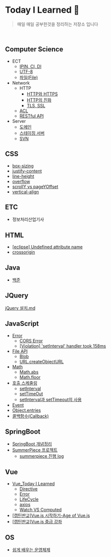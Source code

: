 

# Today I Learned :seedling:

> 매일 매일 공부한것을 정리하는 저장소 입니다

<br>

Computer Science
---
- ECT
	- [IPIN, CI, DI](https://github.com/alswj792000/TIL/blob/main/Computer%20Science/ECT/IPIN%2C%20CI%2C%20DI.md "IPIN, CI, DI.md")
	- [UTF-8](https://github.com/alswj792000/TIL/blob/main/Computer%20Science/ECT/UTF-8.md "UTF-8.md")
	- [파일(File)](https://github.com/alswj792000/TIL/blob/main/Computer%20Science/ECT/%ED%8C%8C%EC%9D%BC(File).md "파일(File).md")
- Network
	- HTTP
		- [HTTP와 HTTPS](https://github.com/alswj792000/TIL/blob/main/Computer%20Science/Network/HTTP/HTTP%EC%99%80%20HTTPS.md "HTTP와 HTTPS.md")
		- [HTTP의 진화](https://github.com/alswj792000/TIL/blob/main/Computer%20Science/Network/HTTP/HTTP%EC%9D%98%20%EC%A7%84%ED%99%94.md "HTTP의 진화.md")
		- [TLS, SSL](https://github.com/alswj792000/TIL/blob/main/Computer%20Science/Network/HTTP/TLS%2C%20SSL.md "TLS, SSL.md")
	- [ACL](https://github.com/alswj792000/TIL/blob/main/Computer%20Science/Network/ACL.md "ACL.md")
	- [RESTful API](https://github.com/alswj792000/TIL/blob/main/Computer%20Science/Network/RESTful%20API.md "RESTful API.md")
- Server
	- 	[도메인](https://github.com/alswj792000/TIL/blob/main/Computer%20Science/ECT/%EB%8F%84%EB%A9%94%EC%9D%B8.md "도메인.md")
	- [스테이징 서버](https://github.com/alswj792000/TIL/blob/main/Computer%20Science/ECT/%EC%8A%A4%ED%85%8C%EC%9D%B4%EC%A7%95%20%EC%84%9C%EB%B2%84.md "스테이징 서버.md")
	- [SVN](https://github.com/alswj792000/TIL/blob/main/Computer%20Science/Server/SVN.md "SVN.md")

CSS
---
- [box-sizing](https://github.com/alswj792000/TIL/blob/main/CSS/box-sizing.md "box-sizing.md")
- [justify-content](https://github.com/alswj792000/TIL/blob/main/CSS/justify-content.md "justify-content.md")
- [line-height](https://github.com/alswj792000/TIL/blob/main/CSS/line-height.md "line-height.md")
- [overflow](https://github.com/alswj792000/TIL/blob/main/CSS/overflow.md "overflow.md")
- [scrollY vs pageYOffset](https://github.com/alswj792000/TIL/blob/main/CSS/scrollY%20vs%20pageYOffset.md "scrollY vs pageYOffset.md")
- [vertical-align](https://github.com/alswj792000/TIL/blob/main/CSS/vertical-align.md "vertical-align.md")

ETC
---
- 정보처리산업기사

## HTML
- [[eclipse] Undefined attribute name](https://github.com/alswj792000/TIL/blob/main/HTML/%5Beclipse%5D%20Undefined%20attribute%20name.md "[eclipse] Undefined attribute name.md")
- [crossorigin](https://github.com/alswj792000/TIL/blob/main/HTML/crossorigin.md "crossorigin.md")

Java
---
- [백준](https://github.com/alswj792000/TIL/tree/main/JAVA/%EB%B0%B1%EC%A4%80 "백준")

## JQuery

 [jQuery 설치.md](https://github.com/alswj792000/TIL/blob/main/JQuery/jQuery%20%EC%84%A4%EC%B9%98.md "jQuery 설치.md")

JavaScript
---
- [Error](https://github.com/alswj792000/TIL/tree/main/JavaScript/Error "Error")
	- [CORS Error](https://github.com/alswj792000/TIL/blob/main/JavaScript/Error/CORS%20Error.md "CORS Error.md")
	- [[Violation] 'setInterval' handler took 158ms](https://github.com/alswj792000/TIL/blob/main/JavaScript/Error/%5BViolation%5D%20'setInterval'%20handler%20took%20158ms.md "[Violation] 'setInterval' handler took 158ms.md")
- [File API](https://github.com/alswj792000/TIL/tree/main/JavaScript/File%20API "File API")
	- [Blob](https://github.com/alswj792000/TIL/blob/main/JavaScript/File%20API/Blob.md "Blob.md")
	- [URL.createObjectURL](https://github.com/alswj792000/TIL/blob/main/JavaScript/File%20API/URL.createObjectURL.md "URL.createObjectURL.md")
- [Math](https://github.com/alswj792000/TIL/tree/main/JavaScript/Math "Math")
	- [Math.abs](https://github.com/alswj792000/TIL/blob/main/JavaScript/Math/Math.abs.md "Math.abs.md")
	- [Math.floor](https://github.com/alswj792000/TIL/blob/main/JavaScript/Math/Math.floor.md "Math.floor.md")
- [호출 스케줄링](https://github.com/alswj792000/TIL/tree/main/JavaScript/%ED%98%B8%EC%B6%9C%20%EC%8A%A4%EC%BC%80%EC%A4%84%EB%A7%81 "호출 스케줄링")
	- [setInterval](https://github.com/alswj792000/TIL/blob/main/JavaScript/%ED%98%B8%EC%B6%9C%20%EC%8A%A4%EC%BC%80%EC%A4%84%EB%A7%81/setInterval.md "setInterval.md")
	- [setTimeOut](https://github.com/alswj792000/TIL/blob/main/JavaScript/%ED%98%B8%EC%B6%9C%20%EC%8A%A4%EC%BC%80%EC%A4%84%EB%A7%81/setTimeOut.md "setTimeOut.md")
	- [setInterval과 setTimeout의 사용](https://github.com/alswj792000/TIL/blob/main/JavaScript/%ED%98%B8%EC%B6%9C%20%EC%8A%A4%EC%BC%80%EC%A4%84%EB%A7%81/setInterval%EA%B3%BC%20setTimeout%EC%9D%98%20%EC%82%AC%EC%9A%A9.md "setInterval과 setTimeout의 사용.md")
- [Event](https://github.com/alswj792000/TIL/blob/main/JavaScript/Event.md "Event.md")
- [Object.entries](https://github.com/alswj792000/TIL/blob/main/JavaScript/Object.entries.md "Object.entries.md")
- [콜백함수(Callback)](https://github.com/alswj792000/TIL/blob/main/JavaScript/%EC%BD%9C%EB%B0%B1%ED%95%A8%EC%88%98(Callback).md "콜백함수(Callback).md")


SpringBoot
---
- [SpringBoot 개념정리](https://github.com/alswj792000/TIL/tree/main/SpringBoot/SpringBoot%20%EA%B0%9C%EB%85%90%EC%A0%95%EB%A6%AC "SpringBoot 개념정리")
- [SummerPiece 프로젝트](https://github.com/summer-root/summerpiece)
	- [summerpiece 진행 log](https://github.com/alswj792000/TIL/tree/main/SpringBoot/summerpiece%20log "summerpiece log")

Vue
---
- [Vue_Today I Learned](https://github.com/alswj792000/TIL/tree/main/Vue/Vue_Today%20I%20Learned "Vue_Today I Learned")
	- [Directive](https://github.com/alswj792000/TIL/tree/main/Vue/Vue_Today%20I%20Learned/Directive "Directive")
	- [Error](https://github.com/alswj792000/TIL/tree/main/Vue/Vue_Today%20I%20Learned/Error "Error")
	- [LifeCycle](https://github.com/alswj792000/TIL/tree/main/Vue/Vue_Today%20I%20Learned/LifeCycle "LifeCycle")
	- [axios](https://github.com/alswj792000/TIL/tree/main/Vue/Vue_Today%20I%20Learned/axios "axios")
	- [Watch VS Computed](https://github.com/alswj792000/TIL/blob/main/Vue/Vue_Today%20I%20Learned/Watch%20VS%20Computed.md "Watch VS Computed.md")
- [[캡틴판교]Vue.js 시작하기-Age of Vue.js](https://github.com/alswj792000/TIL/tree/main/Vue/%5B%EC%BA%A1%ED%8B%B4%ED%8C%90%EA%B5%90%5DVue.js%20%EC%8B%9C%EC%9E%91%ED%95%98%EA%B8%B0-Age%20of%20Vue.js "[캡틴판교]Vue.js 시작하기-Age of Vue.js")
- [[캡틴판교]Vue.js 중급 강좌](https://github.com/alswj792000/TIL/tree/main/Vue/%5B%EC%BA%A1%ED%8B%B4%ED%8C%90%EA%B5%90%5DVue.js%20%EC%A4%91%EA%B8%89%20%EA%B0%95%EC%A2%8C "[캡틴판교]Vue.js 중급 강좌")

OS
---
- [쉽게 배우는 운영체제](https://github.com/summer-root/OS-study/tree/main/KMJ)

